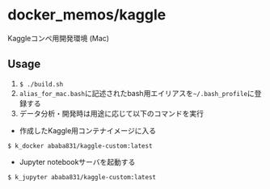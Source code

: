 # docker_memos/kaggle

Kaggleコンペ用開発環境 (Mac)

## Usage

1. `$ ./build.sh`
2. `alias_for_mac.bash`に記述されたbash用エイリアスを`~/.bash_profile`に登録する
3. データ分析・開発時は用途に応じて以下のコマンドを実行

- 作成したKaggle用コンテナイメージに入る

```
$ k_docker ababa831/kaggle-custom:latest
```

- Jupyter notebookサーバを起動する

```
$ k_jupyter ababa831/kaggle-custom:latest
```